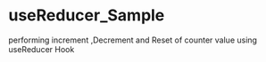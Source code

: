 # useReducer_Sample
performing increment ,Decrement and Reset of counter value using useReducer Hook
